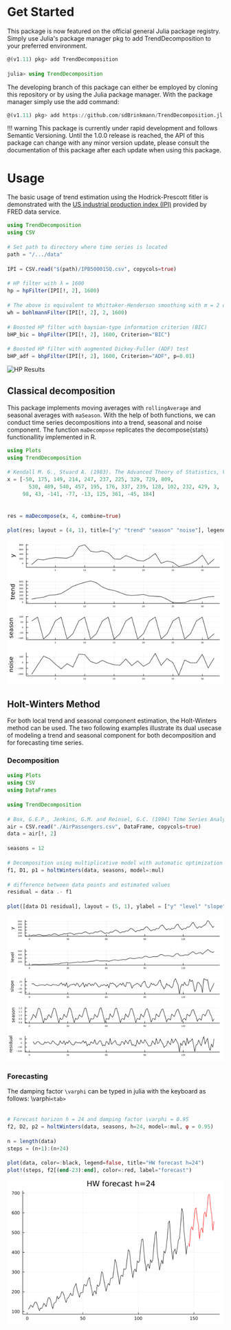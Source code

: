 # Get Started

This package is now featured on the official general Julia package registry. 
Simply use Julia's package manager pkg to add TrendDecomposition to your preferred environment.

```Julia
@(v1.11) pkg> add TrendDecomposition

julia> using TrendDecomposition
```

The developing branch of this package can either be employed  by cloning this repository or by using the Julia package manager.
With the package manager simply use the add command:
```Julia
@(v1.11) pkg> add https://github.com/sdBrinkmann/TrendDecomposition.jl
```
!!! warning 
	This package is currently under rapid development and follows Semantic Versioning. Until the 1.0.0 release is reached,
	the API of this package can change with any minor version update, 
	please  consult the documentation of this package after each update when using this package.

# Usage

The basic usage of trend estimation using the Hodrick-Prescott fitler is demonstrated with the [US industrial production index (IPI)](https://fred.stlouisfed.org/series/IPB50001SQ) provided by FRED data service.

```Julia
using TrendDecomposition
using CSV

# Set path to directory where time series is located
path = "/.../data"

IPI = CSV.read("$(path)/IPB50001SQ.csv", copycols=true)

# HP filter with λ = 1600
hp = hpFilter(IPI[!, 2], 1600)

# The above is equivalent to Whittaker-Henderson smoothing with m = 2 differentiation
wh = bohlmannFilter(IPI[!, 2], 2, 1600)

# Boosted HP filter with baysian-type information criterion (BIC)
bHP_bic = bhpFilter(IPI[!, 2], 1600, Criterion="BIC")

# Boosted HP filter with augmented Dickey-Fuller (ADF) test 
bHP_adf = bhpFilter(IPI[!, 2], 1600, Criterion="ADF", p=0.01)
```

![HP Results](../assets/IPI_HP.png)


## Classical decomposition

This package implements moving averages with `rollingAverage` and seasonal averages with `maSeason`.
With the help of both functions, we can conduct time series decompositions into a trend, seasonal and
noise component. The function `maDecompose` replicates the decompose{stats} functionallity implemented
in R.


``` Julia
using Plots
using TrendDecomposition

# Kendall M. G., Stuard A. (1983). The Advanced Theory of Statistics, Vol. 3
x = [-50, 175, 149, 214, 247, 237, 225, 329, 729, 809,
       530, 489, 540, 457, 195, 176, 337, 239, 128, 102, 232, 429, 3,
     98, 43, -141, -77, -13, 125, 361, -45, 184]


res = maDecompose(x, 4, combine=true)

plot(res; layout = (4, 1), title=["y" "trend" "season" "noise"], legend=false, tickfontsize=4)

```


![Classical Decomposition](../assets/classicDecomp.png)

##  Holt-Winters Method

For both local trend and seasonal component estimation, the Holt-Winters method can be used. The two following
examples illustrate its dual usecase of modeling a trend and seasonal component for both decomposition and for forecasting time series.



### Decomposition
``` Julia
using Plots
using CSV
using DataFrames

using TrendDecomposition

# Box, G.E.P., Jenkins, G.M. and Reinsel, G.C. (1994) Time Series Analysis; Forecasting and Control. 3rd Edition
air = CSV.read("./AirPassengers.csv", DataFrame, copycols=true)
data = air[!, 2]

seasons = 12

# Decomposition using multiplicative model with automatic optimization
f1, D1, p1 = holtWinters(data, seasons, model=:mul)

# difference between data points and estimated values
residual = data .- f1

plot([data D1 residual], layout = (5, 1), ylabel = ["y" "level" "slope" "season" "residual"], legend=false, tickfontsize=4, color=:black, guidefontsize=8)

```

![HW Decomposition](../assets/airHWdecomp.png)

### Forecasting

The damping factor ``\varphi`` can be typed in julia with the keyboard as follows: \varphi`<tab>`
``` Julia

# Forecast horizon h = 24 and damping factor \varphi = 0.95
f2, D2, p2 = holtWinters(data, seasons, h=24, model=:mul, φ = 0.95)

n = length(data)
steps = (n+1):(n+24)

plot(data, color=:black, legend=false, title="HW forecast h=24")
plot!(steps, f2[(end-23):end], color=:red, label="forecast")
```
![HW forecasting](../assets/airforecast24.png)

